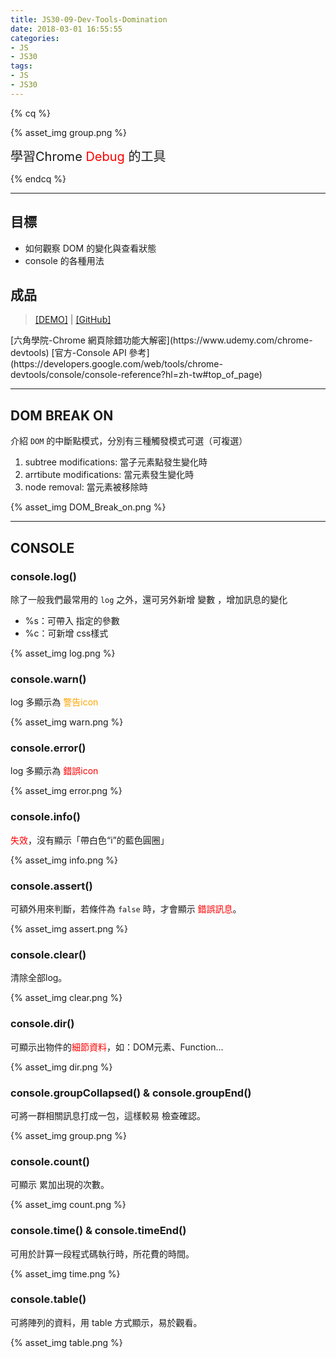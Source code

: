 ```yaml
---
title: JS30-09-Dev-Tools-Domination
date: 2018-03-01 16:55:55
categories: 
- JS
- JS30
tags:
- JS
- JS30
---
```


{% cq %}

{% asset_img group.png %}

<font style="font-size:20px;">學習Chrome <font color="red">Debug</font> 的工具</font>

{% endcq %}

<!-- more -->
***

## 目標

- 如何觀察 DOM 的變化與查看狀態
- console 的各種用法

## 成品

>[[DEMO]](https://kanboo.github.io/JavaScript30/09%20-%20Dev%20Tools%20Domination/) | [[GitHub]](https://github.com/kanboo/JavaScript30/blob/master/09%20-%20Dev%20Tools%20Domination/index.html)

<div class="note info">[六角學院-Chrome 網頁除錯功能大解密](https://www.udemy.com/chrome-devtools)
[官方-Console API 參考](https://developers.google.com/web/tools/chrome-devtools/console/console-reference?hl=zh-tw#top_of_page)</div>

***
## DOM BREAK ON

介紹 `DOM` 的中斷點模式，分別有三種觸發模式可選（可複選）

1. subtree modifications: 當子元素點發生變化時
2. arrtibute modifications: 當元素發生變化時
3. node removal: 當元素被移除時

{% asset_img DOM_Break_on.png %}

***
## CONSOLE

### console.log()

除了一般我們最常用的 `log` 之外，還可另外新增 變數 ，增加訊息的變化

- %s：可帶入 指定的參數
- %c：可新增 css樣式

{% asset_img log.png %}

### console.warn()

log 多顯示為 <font color="orange">警告icon</font>

{% asset_img warn.png %}

### console.error()

log 多顯示為 <font color="red">錯誤icon</font>

{% asset_img error.png %}

### console.info()

<font color="red">失效</font>，沒有顯示「帶白色“i”的藍色圓圈」

{% asset_img info.png %}

### console.assert()

可額外用來判斷，若條件為 `false` 時，才會顯示 <font color="red">錯誤訊息</font>。

{% asset_img assert.png %}

### console.clear()

清除全部log。

{% asset_img clear.png %}

### console.dir()

可顯示出物件的<font color="red">細節資料</font>，如：DOM元素、Function...

{% asset_img dir.png %}

### console.groupCollapsed() & console.groupEnd()

可將一群相關訊息打成一包，這樣較易 檢查確認。

{% asset_img group.png %}

### console.count()

可顯示 累加出現的次數。

{% asset_img count.png %}

### console.time() & console.timeEnd()

可用於計算一段程式碼執行時，所花費的時間。

{% asset_img time.png %}

### console.table()

可將陣列的資料，用 table 方式顯示，易於觀看。

{% asset_img table.png %}

